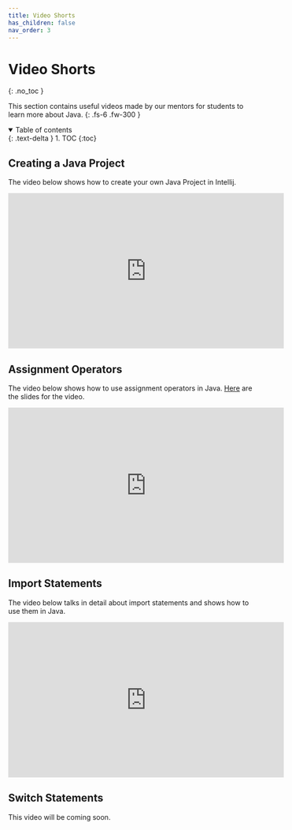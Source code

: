 ```yaml
---
title: Video Shorts
has_children: false
nav_order: 3
---
```


# Video Shorts
{: .no_toc }

This section contains useful videos made by our mentors for students to learn more about Java.
{: .fs-6 .fw-300 }

<details open markdown="block">
  <summary>
    Table of contents
  </summary>
  {: .text-delta }
1. TOC
{:toc}
</details>

## Creating a Java Project

The video below shows how to create your own Java Project in Intellij.

<iframe width="560" height="315" src="https://www.youtube.com/embed/eo5O4w-BDDc" frameborder="0" allow="accelerometer; autoplay; clipboard-write; encrypted-media; gyroscope; picture-in-picture" allowfullscreen></iframe>

## Assignment Operators

The video below shows how to use assignment operators in Java. [Here](https://docs.google.com/presentation/d/18Sk0id0NVEpbnA9_bD9kwa0tehsLBVgDxq3ccp61afQ/edit?usp=sharing) are the slides for the video.

<iframe width="560" height="315" src="https://www.youtube.com/embed/IOIgd72FDq8" frameborder="0" allow="accelerometer; autoplay; clipboard-write; encrypted-media; gyroscope; picture-in-picture" allowfullscreen></iframe>

## Import Statements

The video below talks in detail about import statements and shows how to use them in Java.

<iframe width="560" height="315" src="https://www.youtube.com/embed/5ePZmjntJmc" frameborder="0" allow="accelerometer; autoplay; clipboard-write; encrypted-media; gyroscope; picture-in-picture" allowfullscreen></iframe>

## Switch Statements

This video will be coming soon.